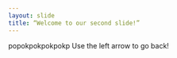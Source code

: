 ```yaml
---
layout: slide
title: “Welcome to our second slide!”
---
```

popokpokpokpokp
Use the left arrow to go back!
